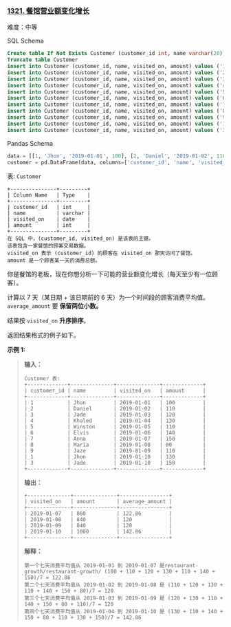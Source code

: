 ### [1321\. 餐馆营业额变化增长](https://leetcode.cn/problems/restaurant-growth/)

难度：中等

SQL Schema

```sql
Create table If Not Exists Customer (customer_id int, name varchar(20), visited_on date, amount int)
Truncate table Customer
insert into Customer (customer_id, name, visited_on, amount) values ('1', 'Jhon', '2019-01-01', '100')
insert into Customer (customer_id, name, visited_on, amount) values ('2', 'Daniel', '2019-01-02', '110')
insert into Customer (customer_id, name, visited_on, amount) values ('3', 'Jade', '2019-01-03', '120')
insert into Customer (customer_id, name, visited_on, amount) values ('4', 'Khaled', '2019-01-04', '130')
insert into Customer (customer_id, name, visited_on, amount) values ('5', 'Winston', '2019-01-05', '110')
insert into Customer (customer_id, name, visited_on, amount) values ('6', 'Elvis', '2019-01-06', '140')
insert into Customer (customer_id, name, visited_on, amount) values ('7', 'Anna', '2019-01-07', '150')
insert into Customer (customer_id, name, visited_on, amount) values ('8', 'Maria', '2019-01-08', '80')
insert into Customer (customer_id, name, visited_on, amount) values ('9', 'Jaze', '2019-01-09', '110')
insert into Customer (customer_id, name, visited_on, amount) values ('1', 'Jhon', '2019-01-10', '130')
insert into Customer (customer_id, name, visited_on, amount) values ('3', 'Jade', '2019-01-10', '150')
```

Pandas Schema

```python
data = [[1, 'Jhon', '2019-01-01', 100], [2, 'Daniel', '2019-01-02', 110], [3, 'Jade', '2019-01-03', 120], [4, 'Khaled', '2019-01-04', 130], [5, 'Winston', '2019-01-05', 110], [6, 'Elvis', '2019-01-06', 140], [7, 'Anna', '2019-01-07', 150], [8, 'Maria', '2019-01-08', 80], [9, 'Jaze', '2019-01-09', 110], [1, 'Jhon', '2019-01-10', 130], [3, 'Jade', '2019-01-10', 150]]
customer = pd.DataFrame(data, columns=['customer_id', 'name', 'visited_on', 'amount']).astype({'customer_id':'Int64', 'name':'object', 'visited_on':'datetime64[ns]', 'amount':'Int64'})
```

表: `Customer`

```
+---------------+---------+
| Column Name   | Type    |
+---------------+---------+
| customer_id   | int     |
| name          | varchar |
| visited_on    | date    |
| amount        | int     |
+---------------+---------+
在 SQL 中，(customer_id, visited_on) 是该表的主键。
该表包含一家餐馆的顾客交易数据。
visited_on 表示 (customer_id) 的顾客在 visited_on 那天访问了餐馆。
amount 是一个顾客某一天的消费总额。
```

你是餐馆的老板，现在你想分析一下可能的营业额变化增长（每天至少有一位顾客）。

计算以 7 天（某日期 + 该日期前的 6 天）为一个时间段的顾客消费平均值。`average_amount` 要 **保留两位小数。**

结果按 `visited_on` **升序排序**。

返回结果格式的例子如下。

**示例 1:**

> **输入：**
> ```
> Customer 表:
> +-------------+--------------+--------------+-------------+
> | customer_id | name         | visited_on   | amount      |
> +-------------+--------------+--------------+-------------+
> | 1           | Jhon         | 2019-01-01   | 100         |
> | 2           | Daniel       | 2019-01-02   | 110         |
> | 3           | Jade         | 2019-01-03   | 120         |
> | 4           | Khaled       | 2019-01-04   | 130         |
> | 5           | Winston      | 2019-01-05   | 110         | 
> | 6           | Elvis        | 2019-01-06   | 140         | 
> | 7           | Anna         | 2019-01-07   | 150         |
> | 8           | Maria        | 2019-01-08   | 80          |
> | 9           | Jaze         | 2019-01-09   | 110         | 
> | 1           | Jhon         | 2019-01-10   | 130         | 
> | 3           | Jade         | 2019-01-10   | 150         | 
> +-------------+--------------+--------------+-------------+
> ```
> **输出：**
> ```
> +--------------+--------------+----------------+
> | visited_on   | amount       | average_amount |
> +--------------+--------------+----------------+
> | 2019-01-07   | 860          | 122.86         |
> | 2019-01-08   | 840          | 120            |
> | 2019-01-09   | 840          | 120            |
> | 2019-01-10   | 1000         | 142.86         |
> +--------------+--------------+----------------+
> ```
> **解释：**
> ```
> 第一个七天消费平均值从 2019-01-01 到 2019-01-07 是restaurant-growth/restaurant-growth/ (100 + 110 + 120 + 130 + 110 + 140 + 150)/7 = 122.86
> 第二个七天消费平均值从 2019-01-02 到 2019-01-08 是 (110 + 120 + 130 + 110 + 140 + 150 + 80)/7 = 120
> 第三个七天消费平均值从 2019-01-03 到 2019-01-09 是 (120 + 130 + 110 + 140 + 150 + 80 + 110)/7 = 120
> 第四个七天消费平均值从 2019-01-04 到 2019-01-10 是 (130 + 110 + 140 + 150 + 80 + 110 + 130 + 150)/7 = 142.86
> ```

